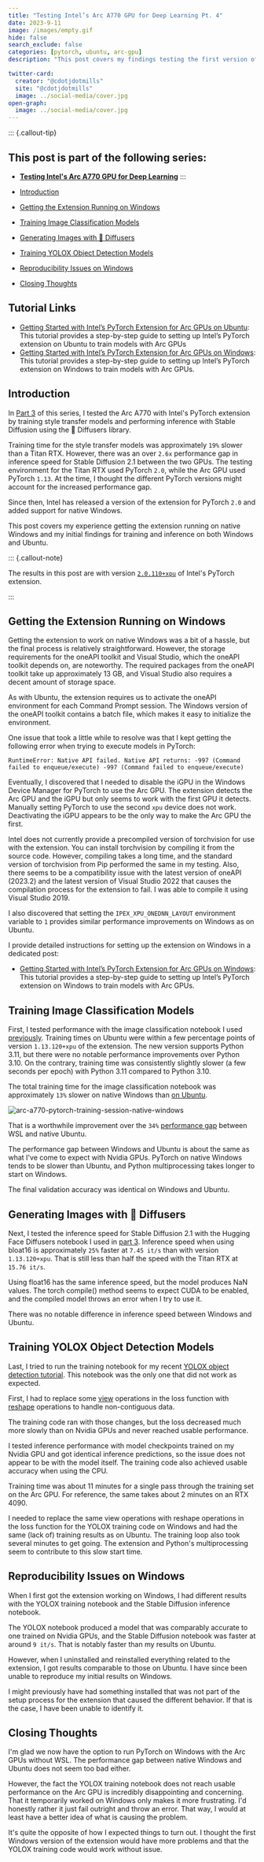 ```yaml
---
title: "Testing Intel’s Arc A770 GPU for Deep Learning Pt. 4"
date: 2023-9-11
image: /images/empty.gif
hide: false
search_exclude: false
categories: [pytorch, ubuntu, arc-gpu]
description: "This post covers my findings testing the first version of Intel's PyTorch extension to support PyTorch 2.0 on native Ubuntu and Windows."

twitter-card:
  creator: "@cdotjdotmills"
  site: "@cdotjdotmills"
  image: ../social-media/cover.jpg
open-graph:
  image: ../social-media/cover.jpg
---
```


::: {.callout-tip}
## This post is part of the following series:
* [**Testing Intel's Arc A770 GPU for Deep Learning**](/series/notes/arc-a770-testing.html)
:::


* [Introduction](#introduction)
* [Getting the Extension Running on Windows](#getting-the-extension-running-on-windows)
* [Training Image Classification Models](#training-image-classification-models)
* [Generating Images with 🤗 Diffusers](#generating-images-with-diffusers)
* [Training YOLOX Object Detection Models](#training-yolox-object-detection-models)
* [Reproducibility Issues on Windows](#reproducibility-issues-on-windows)
* [Closing Thoughts](#closing-thoughts)


## Tutorial Links

* [Getting Started with Intel’s PyTorch Extension for Arc GPUs on Ubuntu](../../intel-pytorch-extension-tutorial/native-ubuntu/): This tutorial provides a step-by-step guide to setting up Intel’s PyTorch extension on Ubuntu to train models with Arc GPUs
* [Getting Started with Intel’s PyTorch Extension for Arc GPUs on Windows](../../intel-pytorch-extension-tutorial/native-windows/): This tutorial provides a step-by-step guide to setting up Intel’s PyTorch extension on Windows to train models with Arc GPUs.



## Introduction

In [Part 3](../part-3/) of this series, I tested the Arc A770 with Intel's PyTorch extension by training style transfer models and performing inference with Stable Diffusion using the 🤗 Diffusers library.

Training time for the style transfer models was approximately `19%` slower than a Titan RTX. However, there was an over `2.6x` performance gap in inference speed for Stable Diffusion 2.1 between the two GPUs. The testing environment for the Titan RTX used PyTorch `2.0`, while the Arc GPU used PyTorch `1.13`. At the time, I thought the different PyTorch versions might account for the increased performance gap.

Since then, Intel has released a version of the extension for PyTorch `2.0` and added support for native Windows.

This post covers my experience getting the extension running on native Windows and my initial findings for training and inference on both Windows and Ubuntu.



::: {.callout-note}

The results in this post are with version [`2.0.110+xpu`](https://intel.github.io/intel-extension-for-pytorch/xpu/2.0.110+xpu/) of Intel's PyTorch extension.

:::





## Getting the Extension Running on Windows

Getting the extension to work on native Windows was a bit of a hassle, but the final process is relatively straightforward. However, the storage requirements for the oneAPI toolkit and Visual Studio, which the oneAPI toolkit depends on, are noteworthy. The required packages from the oneAPI toolkit take up approximately 13 GB, and Visual Studio also requires a decent amount of storage space.

As with Ubuntu, the extension requires us to activate the oneAPI environment for each Command Prompt session. The Windows version of the oneAPI toolkit contains a batch file, which makes it easy to initialize the environment.

One issue that took a little while to resolve was that I kept getting the following error when trying to execute models in PyTorch:

```text
RuntimeError: Native API failed. Native API returns: -997 (Command failed to enqueue/execute) -997 (Command failed to enqueue/execute)
```

Eventually, I discovered that I needed to disable the iGPU in the Windows Device Manager for PyTorch to use the Arc GPU. The extension detects the Arc GPU and the iGPU but only seems to work with the first GPU it detects. Manually setting PyTorch to use the second `xpu` device does not work. Deactivating the iGPU appears to be the only way to make the Arc GPU the first.

Intel does not currently provide a precompiled version of torchvision for use with the extension. You can install torchvision by compiling it from the source code. However, compiling takes a long time, and the standard version of torchvision from Pip performed the same in my testing. Also, there seems to be a compatibility issue with the latest version of oneAPI (2023.2) and the latest version of Visual Studio 2022 that causes the compilation process for the extension to fail. I was able to compile it using Visual Studio 2019.

I also discovered that setting the `IPEX_XPU_ONEDNN_LAYOUT` environment variable to `1` provides similar performance improvements on Windows as on Ubuntu.

I provide detailed instructions for setting up the extension on Windows in a dedicated post:

- [Getting Started with Intel’s PyTorch Extension for Arc GPUs on Windows](../../intel-pytorch-extension-tutorial/native-windows/): This tutorial provides a step-by-step guide to setting up Intel’s PyTorch extension on Windows to train models with Arc GPUs.





## Training Image Classification Models

First, I tested performance with the image classification notebook I used [previously](../part-2/#training-performance-on-native-ubuntu). Training times on Ubuntu were within a few percentage points of version `1.13.120+xpu` of the extension. The new version supports Python 3.11, but there were no notable performance improvements over Python 3.10. On the contrary, training time was consistently slightly slower (a few seconds per epoch) with Python 3.11 compared to Python 3.10.

The total training time for the image classification notebook was approximately `13%` slower on native Windows than [on Ubuntu](../part-2/#training-performance-on-native-ubuntu). 

![arc-a770-pytorch-training-session-native-windows](./images/arc-a770-pytorch-training-session-native-windows.png)



That is a worthwhile improvement over the `34%` [performance gap](..part-2/#training-performance-on-wsl) between WSL and native Ubuntu.

The performance gap between Windows and Ubuntu is about the same as what I've come to expect with Nvidia GPUs. PyTorch on native Windows tends to be slower than Ubuntu, and Python multiprocessing takes longer to start on Windows.

The final validation accuracy was identical on Windows and Ubuntu.





## Generating Images with 🤗 Diffusers

Next, I tested the inference speed for Stable Diffusion 2.1 with the Hugging Face Diffusers notebook I used in [part 3](../part-3/#generating-images-with-diffusers). Inference speed when using bloat16 is approximately `25%` faster at `7.45 it/s` than with version `1.13.120+xpu`. That is still less than half the speed with the Titan RTX at `15.76 it/s`.

Using float16 has the same inference speed, but the model produces NaN values. The torch compile() method seems to expect CUDA to be enabled, and the compiled model throws an error when I try to use it.

There was no notable difference in inference speed between Windows and Ubuntu.





## Training YOLOX Object Detection Models

Last, I tried to run the training notebook for my recent [YOLOX object detection tutorial](https://christianjmills.com/posts/pytorch-train-object-detector-yolox-tutorial/). This notebook was the only one that did not work as expected. 

First, I had to replace some [view](https://pytorch.org/docs/stable/generated/torch.Tensor.view.html) operations in the loss function with [reshape](https://pytorch.org/docs/stable/generated/torch.Tensor.reshape.html) operations to handle non-contiguous data. 

The training code ran with those changes, but the loss decreased much more slowly than on Nvidia GPUs and never reached usable performance. 

I tested inference performance with model checkpoints trained on my Nvidia GPU and got identical inference predictions, so the issue does not appear to be with the model itself. The training code also achieved usable accuracy when using the CPU.

Training time was about 11 minutes for a single pass through the training set on the Arc GPU. For reference, the same takes about 2 minutes on an RTX 4090.

I needed to replace the same view operations with reshape operations in the loss function for the YOLOX training code on Windows and had the same (lack of) training results as on Ubuntu. The training loop also took several minutes to get going. The extension and Python's multiprocessing seem to contribute to this slow start time.





## Reproducibility Issues on Windows

When I first got the extension working on Windows, I had different results with the YOLOX training notebook and the Stable Diffusion inference notebook.

The YOLOX notebook produced a model that was comparably accurate to one trained on Nvidia GPUs, and the Stable Diffusion notebook was faster at around `9 it/s`. That is notably faster than my results on Ubuntu.

However, when I uninstalled and reinstalled everything related to the extension, I got results comparable to those on Ubuntu. I have since been unable to reproduce my initial results on Windows.

I might previously have had something installed that was not part of the setup process for the extension that caused the different behavior. If that is the case, I have been unable to identify it.






## Closing Thoughts

I'm glad we now have the option to run PyTorch on Windows with the Arc GPUs without WSL. The performance gap between native Windows and Ubuntu does not seem too bad either.

However, the fact the YOLOX training notebook does not reach usable performance on the Arc GPU is incredibly disappointing and concerning. That it temporarily worked on Windows only makes it more frustrating. I'd honestly rather it just fail outright and throw an error. That way, I would at least have a better idea of what is causing the problem.

It's quite the opposite of how I expected things to turn out. I thought the first Windows version of the extension would have more problems and that the YOLOX training code would work without issue.
